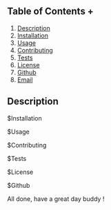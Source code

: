 ## Table of Contents +

1. [Description](#Description)
2. [Installation](#Installation)
3. [Usage](#Usage)
4. [Contributing](#Contributing)
5. [Tests](#Tests)
6. [License](#License)
7. [Github](#Github)
8. [Email](#Email)

## Description



$Installation



$Usage



$Contributing



$Tests



$License



$Github



All done, have a great day buddy !